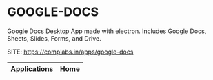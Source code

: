 # GOOGLE-DOCS

 Google Docs Desktop App made with electron. Includes Google Docs, 
 Sheets, Slides, Forms, and Drive.

 SITE: https://complabs.in/apps/google-docs

 | [Applications](https://portable-linux-apps.github.io/apps.html) | [Home](https://portable-linux-apps.github.io)
 | --- | --- |
